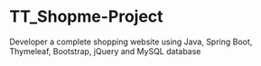 # TT_Shopme-Project
Developer a complete shopping website using Java, Spring Boot, Thymeleaf, Bootstrap, jQuery and MySQL database
